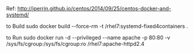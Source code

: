 Ref: http://jperrin.github.io/centos/2014/09/25/centos-docker-and-systemd/

to Build
	sudo docker build --force-rm -t <username>/rhel7:systemd-fixed4containers .
 
to Run
	sudo docker run -d --privileged --name apache -p 80:80 -v /sys/fs/cgroup:/sys/fs/cgroup:ro <username>/rhel7:apache-httpd2.4
